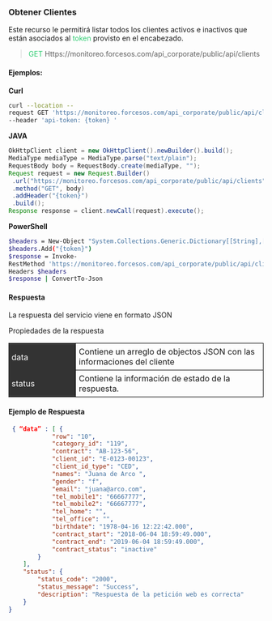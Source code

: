 ### Obtener Clientes

Este recurso le permitirá listar todos los clientes activos e inactivos que están asociados al <span style="color:#2ECC71">token</span>  provisto en el encabezado.

> <span style="color:#2ECC71">GET</span> Https://monitoreo.forcesos.com/api_corporate/public/api/clients

#### Ejemplos:
__Curl__
```bash
curl --location --
request GET 'https://monitoreo.forcesos.com/api_corporate/public/api/clients' \
--header 'api-token: {token} '
```

__JAVA__
```java
OkHttpClient client = new OkHttpClient().newBuilder().build();
MediaType mediaType = MediaType.parse("text/plain");
RequestBody body = RequestBody.create(mediaType, "");
Request request = new Request.Builder()
 .url("https://monitoreo.forcesos.com/api_corporate/public/api/clients")
 .method("GET", body)
 .addHeader("{token}")
 .build();
Response response = client.newCall(request).execute();
```

__PowerShell__
```bash
$headers = New-Object "System.Collections.Generic.Dictionary[[String],[String]]"
$headers.Add("{token}")
$response = Invoke-
RestMethod 'https://monitoreo.forcesos.com/api_corporate/public/api/clients' -Method 'GET' -
Headers $headers
$response | ConvertTo-Json
```

#### Respuesta

La respuesta del servicio viene en formato JSON

Propiedades de la respuesta 


<table style="border-collapse:collapse; width:100%;">
  <tr>
    <td style="background:#333; color:#fff; padding:6px; width:120px;">data</td>
    <td style="border:1px solid #000; padding:6px;">Contiene un arreglo de objectos JSON con las informaciones del cliente</td>
  </tr>
  <tr>
    <td style="background:#333; color:#fff; padding:6px;">status</td>
    <td style="border:1px solid #000; padding:6px;">Contiene la información de estado de la respuesta.</td>
  </tr>
</table>

#### Ejemplo de Respuesta
```json
 { “data” : [ { 
            "row": "10", 
            "category_id": "119", 
            "contract": "AB-123-56", 
            "client_id": "E-0123-00123", 
            "client_id_type": "CED", 
            "names": "Juana de Arco ", 
            "gender": "f", 
            "email": "juana@arco.com", 
            "tel_mobile1": "66667777", 
            "tel_mobile2": "66667777", 
            "tel_home": "", 
            "tel_office": "", 
            "birthdate": "1978-04-16 12:22:42.000", 
            "contract_start": "2018-06-04 18:59:49.000", 
            "contract_end": "2019-06-04 18:59:49.000", 
            "contract_status": "inactive" 
        } 
    ], 
    "status": { 
        "status_code": "2000", 
        "status_message": "Success", 
        "description": "Respuesta de la petición web es correcta" 
    } 
} 
```